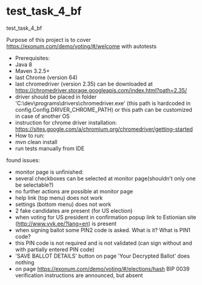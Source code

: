 # test_task_4_bf
test_task_4_bf

Purpose of this project is to cover https://exonum.com/demo/voting/#/welcome with autotests

 - Prerequisites:
  - Java 8
  - Maven 3.2.5+
  - last Chrome (version 64)
  - last chromedriver (version 2.35) can be downloaded at https://chromedriver.storage.googleapis.com/index.html?path=2.35/
   - driver should be placed in folder 'C:\dev\programs\drivers\chromedriver.exe' (this path is hardcoded in config.Config.DRIVER_CHROME_PATH) or this path can be customized in case of another OS
  - instruction for chrome driver installation: https://sites.google.com/a/chromium.org/chromedriver/getting-started
 - How to run:
  - mvn clean install
  - run tests manually from IDE


found issues:
 - monitor page is unfinished:
  - several checkboxes can be selected at monitor page(shouldn't only one be selectable?)
  - no further actions are possible at monitor page
 - help link (top menu) does not work
 - settings (bottom menu) does not work
 - 2 fake candidates are present (for US election)
 - when voting for US president in confirmation popup link to Estionian site (http://www.vvk.ee/?lang=en) is present
 - when signing ballot some PIN2 code is asked. What is it? What is PIN1 code?
  - this PIN code is not required and is not validated (can sign without and with partially entered PIN code)
 - 'SAVE BALLOT DETAILS' button on page 'Your Decrypted Ballot' does nothing
 - on page https://exonum.com/demo/voting/#/elections/hash BIP 0039 verification instructions are announced, but absent